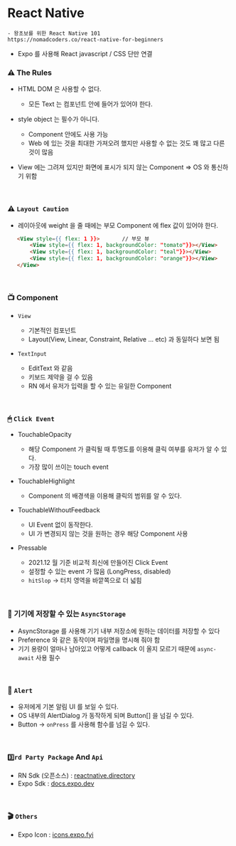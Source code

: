 # React Native

    - 왕초보를 위한 React Native 101
    https://nomadcoders.co/react-native-for-beginners

* Expo 를 사용해 React javascript / CSS 단만 연결


### ⚠️ The Rules
* HTML DOM 은 사용할 수 없다.
    - 모든 Text 는 <Text></Text> 컴포넌트 안에 들어가 있어야 한다.
    
* style object 는 필수가 아니다.
    - Component 안에도 사용 가능
    - Web 에 있는 것을 최대한 가져오려 했지만 사용할 수 없는 것도 꽤 많고 다른 것이 많음
  
* View 에는 그려져 있지만 화면에 표시가 되지 않는 Component => OS 와 통신하기 위함

<br />

### ⚠️ `Layout Caution`
* 레이아웃에 weight 을 줄 때에는 부모 Component 에 flex 값이 있어야 한다.

```html
   <View style={{ flex: 1 }}>       // 부모 뷰
       <View style={{ flex: 1, backgroundColor: "tomato"}}></View>
       <View style={{ flex: 1, backgroundColor: "teal"}}></View>
       <View style={{ flex: 1, backgroundColor: "orange"}}></View>
   </View>
```      

  </details>

<br />


### 📺 Component

  * `View`
      * 기본적인 컴포넌트
      * Layout(View, Linear, Constraint, Relative ... etc) 과 동일하다 보면 됨

  * `TextInput`
      * EditText 와 같음
      * 키보드 제약을 걸 수 있음
      * RN 에서 유저가 입력을 할 수 있는 유일한 Component
  

<br />

### 🖱 `Click Event`
* TouchableOpacity
  * 해당 Component 가 클릭될 때 투명도를 이용해 클릭 여부를 유저가 알 수 있다.
  * 가장 많이 쓰이는 touch event
    

* TouchableHighlight
  * Component 의 배경색을 이용해 클릭의 범위를 알 수 있다.
  

* TouchableWithoutFeedback
  * UI Event 없이 동작한다.
  * UI 가 변경되지 않는 것을 원하는 경우 해당 Component 사용
  

* Pressable
  * 2021.12 월 기준 비교적 최신에 만들어진 Click Event
  * 설정할 수 있는 event 가 많음 (LongPress, disabled)
  * `hitSlop` -> 터치 영역을 바깥쪽으로 더 넓힘 

<br />  

### 💾 기기에 저장할 수 있는 `AsyncStorage`
* AsyncStorage 를 사용해 기기 내부 저장소에 원하는 데이터를 저장할 수 있다
* Preference 와 같은 동작이며 파일명을 명시해 줘야 함
* 기기 용량이 얼마나 남아있고 어떻게 callback 이 올지 모르기 때문에 `async-await` 사용 필수

<br />

### 🚨 `Alert`
* 유저에게 기본 알림 UI 를 보일 수 있다.
* OS 내부의 AlertDialog 가 동작하게 되며 Button[] 을 넘길 수 있다.
* Button -> `onPress` 를 사용해 함수를 넘길 수 있다.

<br />

### `3️⃣rd Party Package` And `Api`
  * RN Sdk (오픈소스) : <a href="https://reactnative.directory">reactnative.directory</a>
  * Expo Sdk : <a href="https://docs.expo.dev/versions/latest/"> docs.expo.dev</a>
  
<br />

### 🎬 `Others`
  * Expo Icon : <a href="https://icons.expo.fyi/">icons.expo.fyi</a>
  
  
<br/>
